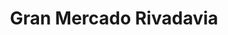 ---
title: "Gran Mercado Rivadavia"
url: /buenos-aires/gran-mercado-rivadavia/
shop: supermercado
---
